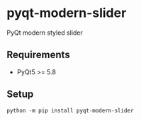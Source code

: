 # pyqt-modern-slider
PyQt modern styled slider

## Requirements
* PyQt5 >= 5.8

## Setup
`python -m pip install pyqt-modern-slider`
